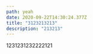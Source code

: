 ```yaml
---
path: yeah
date: 2020-09-22T14:30:24.377Z
title: "3123213213"
description: "213213"
---
```

1231231232222121